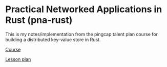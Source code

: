 # Practical Networked Applications in Rust (pna-rust)

This is my notes/implementation from the pingcap talent plan course for building a distributed key-value store in Rust.

[Course](https://github.com/pingcap/talent-plan/tree/master/courses/rust#the-goal-of-this-course)

[Lesson plan](https://github.com/pingcap/talent-plan/blob/master/courses/rust/docs/lesson-plan.md#pna-rust-lesson-plan)
